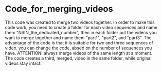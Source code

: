 # Code_for_merging_videos
This code was created to merge two videos together. In order to make this code work, you need to create a folder for each video sequences and name them "NSIN_the_dedicated_number",
then in each folder put the videos you want to merge together and name them "part1", "part2", and "part3".
The advantage of the code is that it is suitable for two and three sequences of video, you can change the code, absed on the number of sequences you have. ATTENTION! always merge videos of the same length at a moment.
The code creates a third, merged, video in the same folder, while original videos stay intact. 
